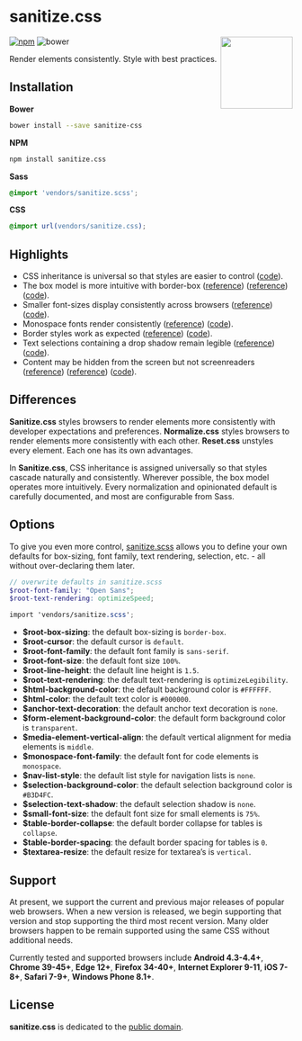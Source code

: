 # sanitize.css

<img align="right" width="128" height="128" src="http://10up.github.io/sanitize.css/logo.png" alt="">

[![npm][npm-image]][npm-url]
![bower][bower-image]

Render elements consistently. Style with best practices.

## Installation

**Bower**

```sh
bower install --save sanitize-css
```

**NPM**

```sh
npm install sanitize.css
```

**Sass**

```scss
@import 'vendors/sanitize.scss';
```

**CSS**

```css
@import url(vendors/sanitize.css);
```

## Highlights

- CSS inheritance is universal so that styles are easier to control ([code](sanitize.scss#L96-L116)).
- The box model is more intuitive with border-box ([reference](http://www.paulirish.com/2012/box-sizing-border-box-ftw/)) ([reference](https://css-tricks.com/inheriting-box-sizing-probably-slightly-better-best-practice/)) ([code](sanitize.scss#L143)).
- Smaller font-sizes display consistently across browsers ([reference](https://github.com/servo/servo/issues/3423#issuecomment-56321664)) ([code](sanitize.scss#L80-L82)).
- Monospace fonts render consistently ([reference](http://code.stephenmorley.org/html-and-css/fixing-browsers-broken-monospace-font-handling/)) ([code](sanitize.scss#L218-L225)).
- Border styles work as expected ([reference](https://developer.mozilla.org/en-US/docs/Web/CSS/border-style#Values)) ([code](sanitize.scss#L124-L131)).
- Text selections containing a drop shadow remain legible ([reference](https://twitter.com/miketaylr/status/12228805301)) ([code](sanitize.scss#L262-L267)).
- Content may be hidden from the screen but not screenreaders ([reference](http://www.paciellogroup.com/blog/2012/05/html5-accessibility-chops-hidden-and-aria-hidden/)) ([reference](https://www.drupal.org/node/897638)) ([code](sanitize.scss#L287-L297)).

## Differences

**Sanitize.css** styles browsers to render elements more consistently with developer expectations and preferences. **Normalize.css** styles browsers to render elements more consistently with each other. **Reset.css** unstyles every element. Each one has its own advantages.

In **Sanitize.css**, CSS inheritance is assigned universally so that styles cascade naturally and consistently. Wherever possible, the box model operates more intuitively. Every normalization and opinionated default is carefully documented, and most are configurable from Sass.

## Options

To give you even more control, [sanitize.scss](sanitize.scss) allows you to define your own defaults for box-sizing, font family, text rendering, selection, etc. - all without over-declaring them later.

```scss
// overwrite defaults in sanitize.scss
$root-font-family: "Open Sans";
$root-text-rendering: optimizeSpeed;

import 'vendors/sanitize.scss';
```

- **$root-box-sizing**: the default box-sizing is `border-box`.
- **$root-cursor**: the default cursor is `default`.
- **$root-font-family**: the default font family is `sans-serif`.
- **$root-font-size**: the default font size `100%`.
- **$root-line-height**: the default line height is `1.5`.
- **$root-text-rendering**: the default text-rendering is `optimizeLegibility`.
- **$html-background-color**: the default background color is `#FFFFFF`.
- **$html-color**: the default text color is `#000000`.
- **$anchor-text-decoration**: the default anchor text decoration is `none`.
- **$form-element-background-color**: the default form background color is `transparent`.
- **$media-element-vertical-align**: the default vertical alignment for media elements is `middle`.
- **$monospace-font-family**: the default font for code elements is `monospace`.
- **$nav-list-style**: the default list style for navigation lists is `none`.
- **$selection-background-color**: the default selection background color is `#B3D4FC`.
- **$selection-text-shadow**: the default selection shadow is `none`.
- **$small-font-size**: the default font size for small elements is `75%`.
- **$table-border-collapse**: the default border collapse for tables is `collapse`.
- **$table-border-spacing**: the default border spacing for tables is `0`.
- **$textarea-resize**: the default resize for textarea’s is `vertical`.

## Support

At present, we support the current and previous major releases of popular web browsers. When a new version is released, we begin supporting that version and stop supporting the third most recent version. Many older browsers happen to be remain supported using the same CSS without additional needs.

Currently tested and supported browsers include **Android 4.3-4.4+**, **Chrome 39-45+**, **Edge 12+**, **Firefox 34-40+**, **Internet Explorer 9-11**, **iOS 7-8+**, **Safari 7-9+**, **Windows Phone 8.1+**.

## License

**sanitize.css** is dedicated to the [public domain](LICENSE.md).

[npm-image]: https://img.shields.io/npm/v/sanitize.css.svg?style=flat-square
[npm-url]: https://www.npmjs.com/package/sanitize.css
[bower-image]: https://img.shields.io/bower/v/sanitize-css.svg?style=flat-square
